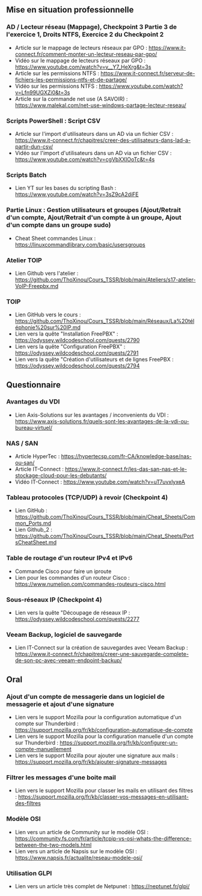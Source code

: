 ## Mise en situation professionnelle

### AD / Lecteur réseau (Mappage), Checkpoint 3 Partie 3 de l'exercice 1, Droits NTFS, Exercice 2 du Checkpoint 2
 - Article sur le mappage de lecteurs réseaux par GPO : https://www.it-connect.fr/comment-monter-un-lecteur-reseau-par-gpo/
 - Vidéo sur le mappage de lecteurs réseaux par GPO : https://www.youtube.com/watch?v=v__Y7_HeXrg&t=3s
 - Article sur les permissions NTFS : https://www.it-connect.fr/serveur-de-fichiers-les-permissions-ntfs-et-de-partage/
 - Vidéo sur les permissions NTFS : https://www.youtube.com/watch?v=Lfn99UGXZi0&t=3s
 - Article sur la commande  net use (A SAVOIR) : https://www.malekal.com/net-use-windows-partage-lecteur-reseau/

### Scripts PowerShell : Script CSV 
 - Article sur l'import d'utilisateurs dans un AD via un fichier CSV : https://www.it-connect.fr/chapitres/creer-des-utilisateurs-dans-lad-a-partir-dun-csv/
 - Vidéo sur l'import d'utilisateurs dans un AD via un fichier CSV : https://www.youtube.com/watch?v=cgVbXXIOoTc&t=4s

### Scripts Batch
 - Lien YT sur les bases du scripting Bash : https://www.youtube.com/watch?v=3sZ9cA2diFE

### Partie Linux : Gestion utilisateurs et groupes (Ajout/Retrait d'un compte, Ajout/Retrait d'un compte à un groupe, Ajout d'un compte dans un groupe sudo)
 - Cheat Sheet commandes Linux  : https://linuxcommandlibrary.com/basic/usersgroups

### Atelier TOIP
 - Lien Github vers l'atelier : https://github.com/ThoXinou/Cours_TSSR/blob/main/Ateliers/s17-atelier-VoIP-Freepbx.md

### TOIP
 - Lien GitHub vers le cours  : https://github.com/ThoXinou/Cours_TSSR/blob/main/Réseaux/La%20téléphonie%20sur%20IP.md
 - Lien vers la quête "Installation FreePBX" : https://odyssey.wildcodeschool.com/quests/2790
 - Lien vers la quête "Configuration FreePBX" : https://odyssey.wildcodeschool.com/quests/2791
 - Lien vers la quête "Création d'utilisateurs et de lignes FreePBX : https://odyssey.wildcodeschool.com/quests/2794

## Questionnaire

### Avantages du VDI
 - Lien Axis-Solutions sur les avantages / inconvenients du VDI : https://www.axis-solutions.fr/quels-sont-les-avantages-de-la-vdi-ou-bureau-virtuel/

### NAS / SAN
 - Article HyperTec : https://hypertecsp.com/fr-CA/knowledge-base/nas-ou-san/
 - Article IT-Connect : https://www.it-connect.fr/les-das-san-nas-et-le-stockage-cloud-pour-les-debutants/
 - Vidéo IT-Connect : https://www.youtube.com/watch?v=uT7uvxlyxeA

### Tableau protocoles (TCP/UDP) à revoir (Checkpoint 4)
 - Lien GitHub : https://github.com/ThoXinou/Cours_TSSR/blob/main/Cheat_Sheets/Common_Ports.md
 - Lien Github_2 : https://github.com/ThoXinou/Cours_TSSR/blob/main/Cheat_Sheets/PortsCheatSheet.md

### Table de routage d'un routeur IPv4 et IPv6
 - Commande Cisco pour faire un iproute
 - Lien pour les commandes d'un routeur Cisco : https://www.numelion.com/commandes-routeurs-cisco.html

### Sous-réseaux IP (Checkpoint 4)
 - Lien vers la quête "Découpage de réseaux IP : https://odyssey.wildcodeschool.com/quests/2277

### Veeam Backup, logiciel de sauvegarde
 - Lien IT-Connect sur la création de sauvegardes avec Veeam Backup : https://www.it-connect.fr/chapitres/creer-une-sauvegarde-complete-de-son-pc-avec-veeam-endpoint-backup/

## Oral

### Ajout d'un compte de messagerie dans un logiciel de messagerie et ajout d'une signature
 - Lien vers le support Mozilla pour la configuration automatique d'un compte sur Thunderbird : https://support.mozilla.org/fr/kb/configuration-automatique-de-compte
 - Lien vers le support Mozilla pour  la configuration manuelle d'un compte sur Thunderbird : https://support.mozilla.org/fr/kb/configurer-un-compte-manuellement
 - Lien vers le support Mozilla pour ajouter une signature aux mails : https://support.mozilla.org/fr/kb/ajouter-signature-messages

### Filtrer les messages d'une boite mail
 - Lien vers le support Mozilla pour classer les mails en utilisant des filtres : https://support.mozilla.org/fr/kb/classer-vos-messages-en-utilisant-des-filtres

### Modèle OSI
 - Lien vers un article de Community sur le modèle OSI : https://community.fs.com/fr/article/tcpip-vs-osi-whats-the-difference-between-the-two-models.html
 - Lien vers un article de Napsis sur le modèle OSI : https://www.napsis.fr/actualite/reseau-modele-osi/

### Utilisation GLPI
 - Lien vers un article très complet de Netpunet : https://neptunet.fr/glpi/
